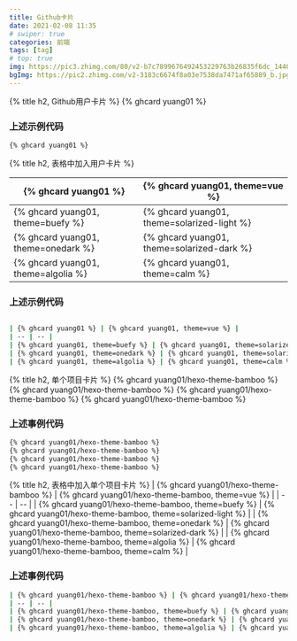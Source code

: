 ```yaml
---
title: Github卡片
date: 2021-02-08 11:35
# swiper: true
categories: 前端
tags: [tag]
# top: true
img: https://pic3.zhimg.com/80/v2-b7c7899676492453229763b26835f6dc_1440w.jpg?source=1940ef5c
bgImg: https://pic2.zhimg.com/v2-3183c6674f8a03e7538da7471af65889_b.jpg
---
```

{% title h2, Github用户卡片 %}
{% ghcard yuang01 %}
### 上述示例代码
```bash
{% ghcard yuang01 %}
```
{% title h2, 表格中加入用户卡片 %}

| {% ghcard yuang01 %} | {% ghcard yuang01, theme=vue %} |
| -- | -- |
| {% ghcard yuang01, theme=buefy %} | {% ghcard yuang01, theme=solarized-light %} |
| {% ghcard yuang01, theme=onedark %} | {% ghcard yuang01, theme=solarized-dark %} |
| {% ghcard yuang01, theme=algolia %} | {% ghcard yuang01, theme=calm %} |

### 上述示例代码
```bash

| {% ghcard yuang01 %} | {% ghcard yuang01, theme=vue %} |
| -- | -- |
| {% ghcard yuang01, theme=buefy %} | {% ghcard yuang01, theme=solarized-light %} |
| {% ghcard yuang01, theme=onedark %} | {% ghcard yuang01, theme=solarized-dark %} |
| {% ghcard yuang01, theme=algolia %} | {% ghcard yuang01, theme=calm %} |

```
{% title h2, 单个项目卡片 %}
{% ghcard yuang01/hexo-theme-bamboo %}
{% ghcard yuang01/hexo-theme-bamboo %}
{% ghcard yuang01/hexo-theme-bamboo %}
{% ghcard yuang01/hexo-theme-bamboo %}
### 上述事例代码
```bash
{% ghcard yuang01/hexo-theme-bamboo %}
{% ghcard yuang01/hexo-theme-bamboo %}
{% ghcard yuang01/hexo-theme-bamboo %}
{% ghcard yuang01/hexo-theme-bamboo %}
```
{% title h2, 表格中加入单个项目卡片 %}
| {% ghcard yuang01/hexo-theme-bamboo %} | {% ghcard yuang01/hexo-theme-bamboo, theme=vue %} |
| -- | -- |
| {% ghcard yuang01/hexo-theme-bamboo, theme=buefy %} | {% ghcard yuang01/hexo-theme-bamboo, theme=solarized-light %} |
| {% ghcard yuang01/hexo-theme-bamboo, theme=onedark %} | {% ghcard yuang01/hexo-theme-bamboo, theme=solarized-dark %} |
| {% ghcard yuang01/hexo-theme-bamboo, theme=algolia %} | {% ghcard yuang01/hexo-theme-bamboo, theme=calm %} |

### 上述事例代码
```bash
| {% ghcard yuang01/hexo-theme-bamboo %} | {% ghcard yuang01/hexo-theme-bamboo, theme=vue %} |
| -- | -- |
| {% ghcard yuang01/hexo-theme-bamboo, theme=buefy %} | {% ghcard yuang01/hexo-theme-bamboo, theme=solarized-light %} |
| {% ghcard yuang01/hexo-theme-bamboo, theme=onedark %} | {% ghcard yuang01/hexo-theme-bamboo, theme=solarized-dark %} |
| {% ghcard yuang01/hexo-theme-bamboo, theme=algolia %} | {% ghcard yuang01/hexo-theme-bamboo, theme=calm %} |
```
